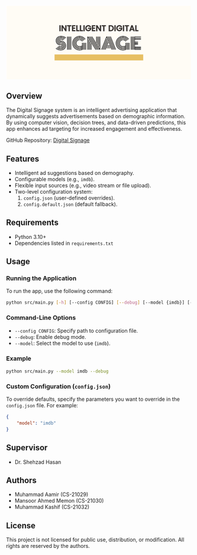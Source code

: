![](resources/images/cover.png)

## Overview

The Digital Signage system is an intelligent advertising application that dynamically suggests advertisements based on demographic information. By using computer vision, decision trees, and data-driven predictions, this app enhances ad targeting for increased engagement and effectiveness.

GitHub Repository: [Digital Signage](https://github.com/Aamir0202/Intelligent-Digital-Signage)

## Features

-   Intelligent ad suggestions based on demography.
-   Configurable models (e.g., `imdb`).
-   Flexible input sources (e.g., video stream or file upload).
-   Two-level configuration system:
    1. `config.json` (user-defined overrides).
    2. `config.default.json` (default fallback).

## Requirements

-   Python 3.10+
-   Dependencies listed in `requirements.txt`

## Usage

### Running the Application

To run the app, use the following command:

```bash
python src/main.py [-h] [--config CONFIG] [--debug] [--model {imdb}] [--source {stream,upload}]
```

### Command-Line Options

-   `--config CONFIG`: Specify path to configuration file.
-   `--debug`: Enable debug mode.
-   `--model`: Select the model to use (`imdb`).

### Example

```bash
python src/main.py --model imdb --debug
```

### Custom Configuration (`config.json`)

To override defaults, specify the parameters you want to override in the `config.json` file. For example:

```json
{
    "model": "imdb"
}
```

## Supervisor

-   Dr. Shehzad Hasan

## Authors

-   Muhammad Aamir (CS-21029)
-   Mansoor Ahmed Memon (CS-21030)
-   Muhammad Kashif (CS-21032)

## License

This project is not licensed for public use, distribution, or modification. All rights are reserved by the authors.
